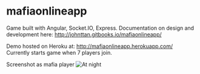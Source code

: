 mafiaonlineapp
==============

Game built with Angular, Socket.IO, Express.
Documentation on design and development here:
http://johnttan.gitbooks.io/mafiaonlineapp/



Demo hosted on Heroku at:
http://mafiaonlineapp.herokuapp.com/
Currently starts game when 7 players join.


Screenshot as mafia player
![At night](//docs/images/screen1.png?raw=true "Mafia Night 3")
